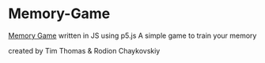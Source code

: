 # Memory-Game
[Memory Game](https://en.wikipedia.org/wiki/Concentration_(card_game)) written in JS using p5.js
A simple game to train your memory

created by Tim Thomas & Rodion Chaykovskiy